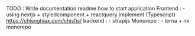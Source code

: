 TODO : 
Write documentation readme how to start application
Frontend : 
    - using nextjs + styledcomponent + reactquery implement (Typescript)
    https://chisnghiax.com/chisfis/
backend : 
    - strapijs
Monorepo :
    - lerna + nx monorepo